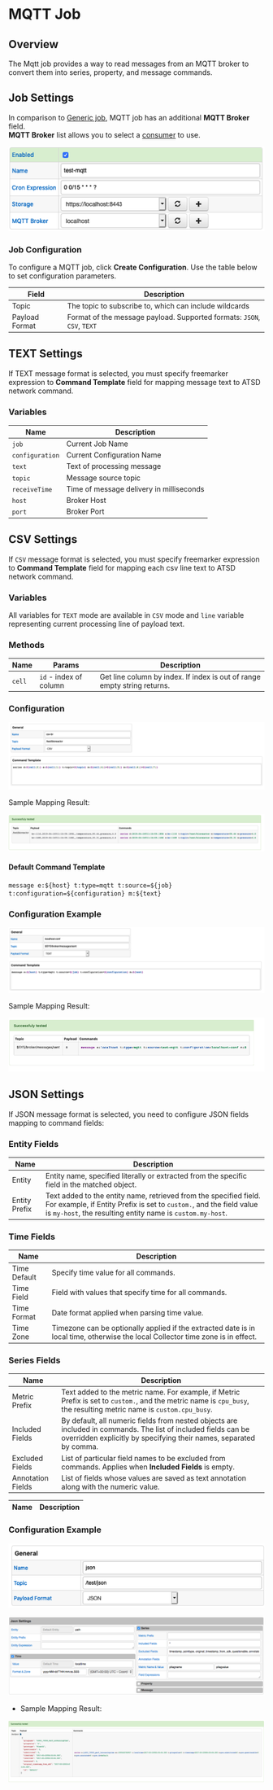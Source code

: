 # MQTT Job

## Overview

The Mqtt job provides a way to read messages from an MQTT broker to convert them into series, property, and message commands.

## Job Settings

In comparison to [Generic job](../job-generic.md), MQTT job has an additional **MQTT Broker** field. <br/>
**MQTT Broker** list allows you to select a [consumer](./mqtt-broker.md) to use.

![MQTT job settings](./images/mqtt_job_configuration.png)

### Job Configuration

To configure a MQTT job, click **Create Configuration**.
Use the table below to set configuration parameters.

**Field** | **Description**
----- | -----------
Topic | The topic to subscribe to, which can include wildcards
Payload Format | Format of the message payload. Supported formats: `JSON`, `CSV`, `TEXT`

## TEXT Settings

If TEXT message format is selected, you must specify freemarker expression to **Command Template** field for mapping message text to ATSD network command.

### Variables

**Name**| **Description**
---|---
`job` | Current Job Name
`configuration` | Current Configuration Name
`text` | Text of processing message
`topic` | Message source topic
`receiveTime` | Time of message delivery in milliseconds
`host` | Broker Host
`port` | Broker Port

## CSV Settings

If `CSV` message format is selected, you must specify freemarker expression to **Command Template** field for mapping each csv line text to ATSD network command.

### Variables

All variables for `TEXT` mode are available in `CSV` mode and `line` variable representing current processing line of payload text.

### Methods

**Name**| Params |  **Description**
---|---|---
`cell` | `id` - index of column | Get line column by index. If index is out of range empty string returns.

### Configuration

![](./images/mqtt_csv_configuration.png)

Sample Mapping Result:

![](./images/mqtt_csv_tes_result.png)

#### Default Command Template

```injectedfreemarker
message e:${host} t:type=mqtt t:source=${job} t:configuration=${configuration} m:${text}
```

### Configuration Example

![](./images/mqtt_text_configuration.png)

Sample Mapping Result:

![](./images/mqtt_text_mapping_result.png)

## JSON Settings

If JSON message format is selected, you need to configure JSON fields mapping to command fields:

### Entity Fields

**Name** | **Description**
---| ---
Entity | Entity name, specified literally or extracted from the specific field in the matched object.
Entity Prefix | Text added to the entity name, retrieved from the specified field. For example, if Entity Prefix is set to `custom.`, and the field value is `my-host`, the resulting entity name is `custom.my-host`.

### Time Fields

**Name** | **Description**
---| ---
Time Default | Specify time value for all commands.
Time Field   | Field with values that specify time for all commands.
Time Format  | Date format applied when parsing time value.
Time Zone    | Timezone can be optionally applied if the extracted date is in local time, otherwise the local Collector time zone is in effect.

### Series Fields

**Name** | **Description**
--- | ---
Metric Prefix | Text added to the metric name. For example, if Metric Prefix is set to `custom.`, and the metric name is `cpu_busy`, the resulting metric name is `custom.cpu_busy`.
Included Fields | By default, all numeric fields from nested objects are included in commands. The list of included fields can be overridden explicitly by specifying their names, separated by comma.
Excluded Fields | List of particular field names to be excluded from commands. Applies when **Included Fields** is empty.
Annotation Fields | List of fields whose values are saved as text annotation along with the numeric value.

**Name** | **Description**
---|---

### Configuration Example

![MQTT Configuration Example](./images/mqtt_configuration_json.png)

![MQTT JSON mapping settings](./images/kafka_json_mapping_settings.png)

* Sample Mapping Result:

![](./images/mqtt_json_mapping_result.png)